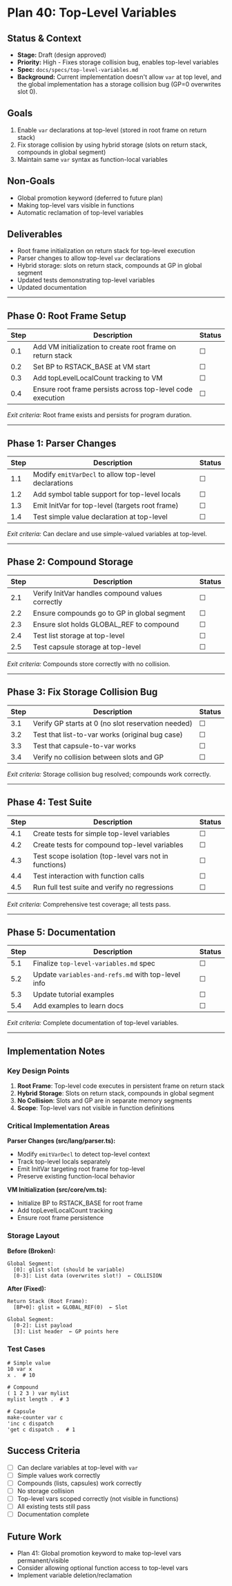 # Plan 40: Top-Level Variables

## Status & Context

- **Stage:** Draft (design approved)
- **Priority:** High - Fixes storage collision bug, enables top-level variables
- **Spec:** `docs/specs/top-level-variables.md`
- **Background:** Current implementation doesn't allow `var` at top level, and the global implementation has a storage collision bug (GP=0 overwrites slot 0).

## Goals

1. Enable `var` declarations at top-level (stored in root frame on return stack)
2. Fix storage collision by using hybrid storage (slots on return stack, compounds in global segment)
3. Maintain same `var` syntax as function-local variables

## Non-Goals

- Global promotion keyword (deferred to future plan)
- Making top-level vars visible in functions
- Automatic reclamation of top-level variables

## Deliverables

- Root frame initialization on return stack for top-level execution
- Parser changes to allow top-level `var` declarations
- Hybrid storage: slots on return stack, compounds at GP in global segment
- Updated tests demonstrating top-level variables
- Updated documentation

---

## Phase 0: Root Frame Setup

| Step | Description | Status |
| ---- | ----------- | ------ |
| 0.1  | Add VM initialization to create root frame on return stack | ☐ |
| 0.2  | Set BP to RSTACK_BASE at VM start | ☐ |
| 0.3  | Add topLevelLocalCount tracking to VM | ☐ |
| 0.4  | Ensure root frame persists across top-level code execution | ☐ |

_Exit criteria:_ Root frame exists and persists for program duration.

---

## Phase 1: Parser Changes

| Step | Description | Status |
| ---- | ----------- | ------ |
| 1.1  | Modify `emitVarDecl` to allow top-level declarations | ☐ |
| 1.2  | Add symbol table support for top-level locals | ☐ |
| 1.3  | Emit InitVar for top-level (targets root frame) | ☐ |
| 1.4  | Test simple value declaration at top-level | ☐ |

_Exit criteria:_ Can declare and use simple-valued variables at top-level.

---

## Phase 2: Compound Storage

| Step | Description | Status |
| ---- | ----------- | ------ |
| 2.1  | Verify InitVar handles compound values correctly | ☐ |
| 2.2  | Ensure compounds go to GP in global segment | ☐ |
| 2.3  | Ensure slot holds GLOBAL_REF to compound | ☐ |
| 2.4  | Test list storage at top-level | ☐ |
| 2.5  | Test capsule storage at top-level | ☐ |

_Exit criteria:_ Compounds store correctly with no collision.

---

## Phase 3: Fix Storage Collision Bug

| Step | Description | Status |
| ---- | ----------- | ------ |
| 3.1  | Verify GP starts at 0 (no slot reservation needed) | ☐ |
| 3.2  | Test that list-to-var works (original bug case) | ☐ |
| 3.3  | Test that capsule-to-var works | ☐ |
| 3.4  | Verify no collision between slots and GP | ☐ |

_Exit criteria:_ Storage collision bug resolved; compounds work correctly.

---

## Phase 4: Test Suite

| Step | Description | Status |
| ---- | ----------- | ------ |
| 4.1  | Create tests for simple top-level variables | ☐ |
| 4.2  | Create tests for compound top-level variables | ☐ |
| 4.3  | Test scope isolation (top-level vars not in functions) | ☐ |
| 4.4  | Test interaction with function calls | ☐ |
| 4.5  | Run full test suite and verify no regressions | ☐ |

_Exit criteria:_ Comprehensive test coverage; all tests pass.

---

## Phase 5: Documentation

| Step | Description | Status |
| ---- | ----------- | ------ |
| 5.1  | Finalize `top-level-variables.md` spec | ☐ |
| 5.2  | Update `variables-and-refs.md` with top-level info | ☐ |
| 5.3  | Update tutorial examples | ☐ |
| 5.4  | Add examples to learn docs | ☐ |

_Exit criteria:_ Complete documentation of top-level variables.

---

## Implementation Notes

### Key Design Points

1. **Root Frame**: Top-level code executes in persistent frame on return stack
2. **Hybrid Storage**: Slots on return stack, compounds in global segment
3. **No Collision**: Slots and GP are in separate memory segments
4. **Scope**: Top-level vars not visible in function definitions

### Critical Implementation Areas

**Parser Changes (src/lang/parser.ts):**
- Modify `emitVarDecl` to detect top-level context
- Track top-level locals separately
- Emit InitVar targeting root frame for top-level
- Preserve existing function-local behavior

**VM Initialization (src/core/vm.ts):**
- Initialize BP to RSTACK_BASE for root frame
- Add topLevelLocalCount tracking
- Ensure root frame persistence

### Storage Layout

**Before (Broken):**
```
Global Segment:
  [0]: glist slot (should be variable)
  [0-3]: List data (overwrites slot!)  ← COLLISION
```

**After (Fixed):**
```
Return Stack (Root Frame):
  [BP+0]: glist = GLOBAL_REF(0)  ← Slot

Global Segment:
  [0-2]: List payload
  [3]: List header  ← GP points here
```

### Test Cases

```tacit
# Simple value
10 var x
x .  # 10

# Compound
( 1 2 3 ) var mylist
mylist length .  # 3

# Capsule
make-counter var c
'inc c dispatch
'get c dispatch .  # 1
```

## Success Criteria

- [ ] Can declare variables at top-level with `var`
- [ ] Simple values work correctly
- [ ] Compounds (lists, capsules) work correctly
- [ ] No storage collision
- [ ] Top-level vars scoped correctly (not visible in functions)
- [ ] All existing tests still pass
- [ ] Documentation complete

## Future Work

- Plan 41: Global promotion keyword to make top-level vars permanent/visible
- Consider allowing optional function access to top-level vars
- Implement variable deletion/reclamation
